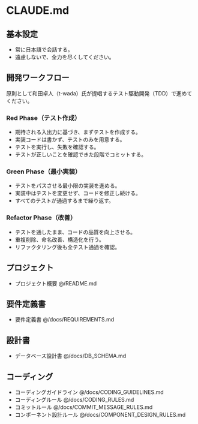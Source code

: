 # CLAUDE.md

## 基本設定

- 常に日本語で会話する。
- 遠慮しないで、全力を尽くしてください。

## 開発ワークフロー

原則として和田卓人（t-wada）氏が提唱するテスト駆動開発（TDD）で進めてください。

### Red Phase（テスト作成）

- 期待される入出力に基づき、まずテストを作成する。
- 実装コードは書かず、テストのみを用意する。
- テストを実行し、失敗を確認する。
- テストが正しいことを確認できた段階でコミットする。

### Green Phase（最小実装）

- テストをパスさせる最小限の実装を進める。
- 実装中はテストを変更せず、コードを修正し続ける。
- すべてのテストが通過するまで繰り返す。

### Refactor Phase（改善）

- テストを通したまま、コードの品質を向上させる。
- 重複削除、命名改善、構造化を行う。
- リファクタリング後も全テスト通過を確認。

## プロジェクト

- プロジェクト概要 @/README.md

## 要件定義書

- 要件定義書 @/docs/REQUIREMENTS.md

## 設計書

- データベース設計書 @/docs/DB_SCHEMA.md

## コーディング

- コーディングガイドライン @/docs/CODING_GUIDELINES.md
- コーディングルール @/docs/CODING_RULES.md
- コミットルール @/docs/COMMIT_MESSAGE_RULES.md
- コンポーネント設計ルール @/docs/COMPONENT_DESIGN_RULES.md
